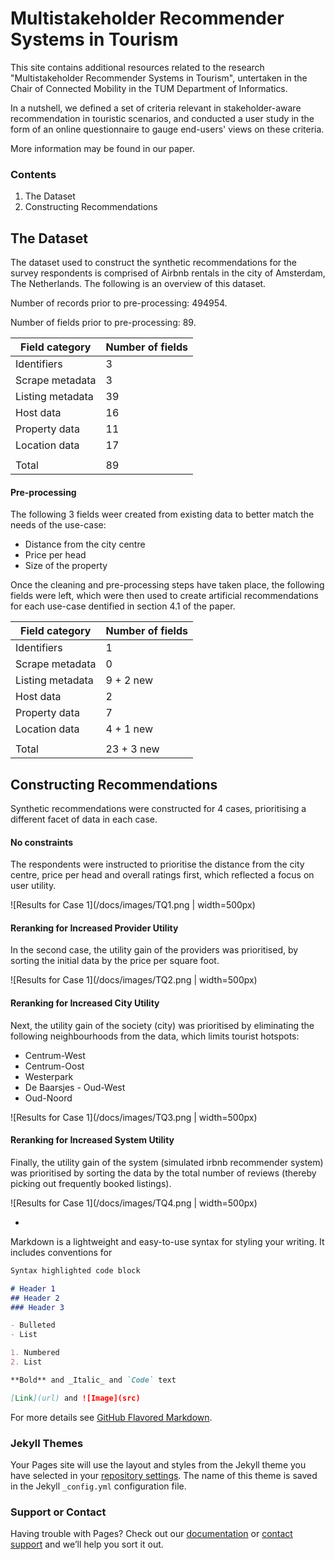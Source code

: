 # Multistakeholder Recommender Systems in Tourism

This site contains additional resources related to the research "Multistakeholder Recommender Systems in Tourism", untertaken in the Chair of Connected Mobility in the TUM Department of Informatics.

In a nutshell, we defined a set of criteria relevant in stakeholder-aware recommendation in touristic scenarios, and conducted a user study in the form of an online questionnaire to gauge end-users' views on these criteria.

More information may be found in our paper. 

### Contents

1. The Dataset
2. Constructing Recommendations

## The Dataset

The dataset used to construct the synthetic recommendations for the survey respondents is comprised of Airbnb rentals in the city of Amsterdam, The Netherlands. The following is an overview of this dataset.

Number of records prior to pre-processing: 494954.

Number of fields prior to pre-processing: 89.

| Field category | Number of fields | 
| --------------- | --------------- |
| Identifiers | 3 | 
| Scrape metadata | 3 | 
| Listing metadata | 39 |
| Host data | 16 |
| Property data | 11 | 
| Location data | 17 |
|  | |
| Total | 89 |

#### Pre-processing

The following 3 fields weer created from existing data to better match the needs of the use-case:

- Distance from the city centre
- Price per head
- Size of the property

Once the cleaning and pre-processing steps have taken place, the following fields were left, which were then used to create artificial recommendations for each use-case dentified in section 4.1 of the paper.

| Field category | Number of fields | 
| --------------- | --------------- |
| Identifiers | 1 | 
| Scrape metadata | 0 | 
| Listing metadata | 9 + 2 new |
| Host data | 2 |
| Property data | 7 | 
| Location data | 4 + 1 new |
|  | |
| Total | 23 + 3 new |


## Constructing Recommendations

Synthetic recommendations were constructed for 4 cases, prioritising a different facet of data in each case.

#### No constraints

The respondents were instructed to prioritise the distance from the city centre, price per head and overall ratings first, which reflected a focus on user utility.

![Results for Case 1](/docs/images/TQ1.png | width=500px)

#### Reranking for Increased Provider Utility

In the second case, the utility gain of the providers was prioritised, by sorting the initial data by the price per square foot.

![Results for Case 1](/docs/images/TQ2.png | width=500px)

#### Reranking for Increased City Utility

Next, the utility gain of the society (city) was prioritised by eliminating the following neighbourhoods from the data, which limits tourist hotspots:

- Centrum-West
- Centrum-Oost
- Westerpark
- De Baarsjes - Oud-West
- Oud-Noord

![Results for Case 1](/docs/images/TQ3.png | width=500px)

#### Reranking for Increased System Utility

Finally, the utility gain of the system (simulated irbnb recommender system) was prioritised by sorting the data by the total number of reviews (thereby picking out frequently booked listings).

![Results for Case 1](/docs/images/TQ4.png | width=500px)


-

Markdown is a lightweight and easy-to-use syntax for styling your writing. It includes conventions for

```markdown
Syntax highlighted code block

# Header 1
## Header 2
### Header 3

- Bulleted
- List

1. Numbered
2. List

**Bold** and _Italic_ and `Code` text

[Link](url) and ![Image](src)
```

For more details see [GitHub Flavored Markdown](https://guides.github.com/features/mastering-markdown/).

### Jekyll Themes

Your Pages site will use the layout and styles from the Jekyll theme you have selected in your [repository settings](https://github.com/gokul/msr-tourism/settings/pages). The name of this theme is saved in the Jekyll `_config.yml` configuration file.

### Support or Contact

Having trouble with Pages? Check out our [documentation](https://docs.github.com/categories/github-pages-basics/) or [contact support](https://support.github.com/contact) and we’ll help you sort it out.
